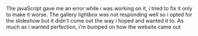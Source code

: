 The javaScript gave me an error while i was working on it, i tried to fix it only to make it worse. The gallery lightbox was not responding well so i opted for the slideshow but it didn't come out the way i hoped and wanted it to. As much as i wanted perfection, i'm bumped on how the website came out
